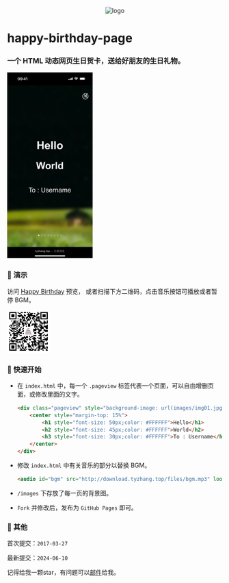 <p align="center">
    <img width="100" height="100" src="icon.png" alt="logo">
</p>

# happy-birthday-page

### 一个 HTML 动态网页生日贺卡，送给好朋友的生日礼物。

<img src="demo.jpeg" style="width: 200px" />

### 🎉 演示

访问 [Happy Birthday](https://tyzhang.top/happy-birthday-pages/) 预览， 或者扫描下方二维码，点击音乐按钮可播放或者暂停 BGM。

<img src="qcode.png" style="width: 100px" />

### 🔨 快速开始

- 在 `index.html` 中，每一个 `.pageview` 标签代表一个页面，可以自由增删页面，或修改里面的文字。

  ```html
  <div class="pageview" style="background-image: url(images/img01.jpg); background-position: center center; background-size: cover; background-repeat: no-repeat; width: 100%; height: 100%;">
      <center style="margin-top: 15%">
          <h1 style="font-size: 50px;color: #FFFFFF">Hello</h1>
          <h2 style="font-size: 45px;color: #FFFFFF">World</h2>
          <h3 style="font-size: 30px;color: #FFFFFF">To : Username</h3>
      </center>
  </div>                 
  ```

- 修改 `index.html` 中有关音乐的部分以替换 BGM。

  ```html
  <audio id="bgm" src="http://download.tyzhang.top/files/bgm.mp3" loop="loop"></audio>
  ```

- `/images` 下存放了每一页的背景图。

- `Fork` 并修改后，发布为 `GitHub Pages` 即可。

### 🎤 其他

首次提交：`2017-03-27`

最新提交：`2024-06-10`

记得给我一颗star，有问题可以[邮件](mailto:zhangty1996@163.com)给我。